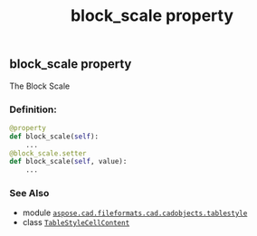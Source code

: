 ﻿---
title: block_scale property
second_title: Aspose.CAD for Python via .NET API References
description: 
type: docs
weight: 40
url: /python-net/aspose.cad.fileformats.cad.cadobjects.tablestyle/tablestylecellcontent/block_scale/
is_root: false
---

## block_scale property


The Block Scale
### Definition:
```python
@property
def block_scale(self):
    ...
@block_scale.setter
def block_scale(self, value):
    ...
```

### See Also
* module [`aspose.cad.fileformats.cad.cadobjects.tablestyle`](../../)
* class [`TableStyleCellContent`](/cad/python-net/aspose.cad.fileformats.cad.cadobjects.tablestyle/tablestylecellcontent)
